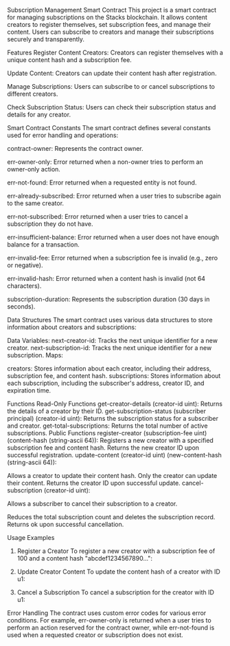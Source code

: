 Subscription Management Smart Contract
This project is a smart contract for managing subscriptions on the Stacks blockchain. It allows content creators to register themselves, set subscription fees, and manage their content. Users can subscribe to creators and manage their subscriptions securely and transparently.


Features
Register Content Creators: Creators can register themselves with a unique content hash and a subscription fee.

Update Content: Creators can update their content hash after registration.

Manage Subscriptions: Users can subscribe to or cancel subscriptions to different creators.

Check Subscription Status: Users can check their subscription status and details for any creator.

Smart Contract Constants
The smart contract defines several constants used for error handling and operations:

contract-owner: Represents the contract owner.

err-owner-only: Error returned when a non-owner tries to perform an owner-only action.

err-not-found: Error returned when a requested entity is not found.

err-already-subscribed: Error returned when a user tries to subscribe again to the same creator.

err-not-subscribed: Error returned when a user tries to cancel a subscription they do not have.

err-insufficient-balance: Error returned when a user does not have enough balance for a transaction.

err-invalid-fee: Error returned when a subscription fee is invalid (e.g., zero or negative).

err-invalid-hash: Error returned when a content hash is invalid (not 64 characters).

subscription-duration: Represents the subscription duration (30 days in seconds).

Data Structures
The smart contract uses various data structures to store information about creators and subscriptions:

Data Variables:
next-creator-id: Tracks the next unique identifier for a new creator.
next-subscription-id: Tracks the next unique identifier for a new subscription.
Maps:

creators: Stores information about each creator, including their address, subscription fee, and content hash.
subscriptions: Stores information about each subscription, including the subscriber's address, creator ID, and expiration time.

Functions
Read-Only Functions
get-creator-details (creator-id uint): Returns the details of a creator by their ID.
get-subscription-status (subscriber principal) (creator-id uint): Returns the subscription status for a subscriber and creator.
get-total-subscriptions: Returns the total number of active subscriptions.
Public Functions
register-creator (subscription-fee uint) (content-hash (string-ascii 64)):
Registers a new creator with a specified subscription fee and content hash.
Returns the new creator ID upon successful registration.
update-content (creator-id uint) (new-content-hash (string-ascii 64)):

Allows a creator to update their content hash.
Only the creator can update their content.
Returns the creator ID upon successful update.
cancel-subscription (creator-id uint):

Allows a subscriber to cancel their subscription to a creator.

Reduces the total subscription count and deletes the subscription record.
Returns ok upon successful cancellation.

Usage Examples
1. Register a Creator
To register a new creator with a subscription fee of 100 and a content hash "abcdef1234567890...":

2. Update Creator Content
To update the content hash of a creator with ID u1:

3. Cancel a Subscription
To cancel a subscription for the creator with ID u1:

Error Handling
The contract uses custom error codes for various error conditions. For example, err-owner-only is returned when a user tries to perform an action reserved for the contract owner, while err-not-found is used when a requested creator or subscription does not exist.
